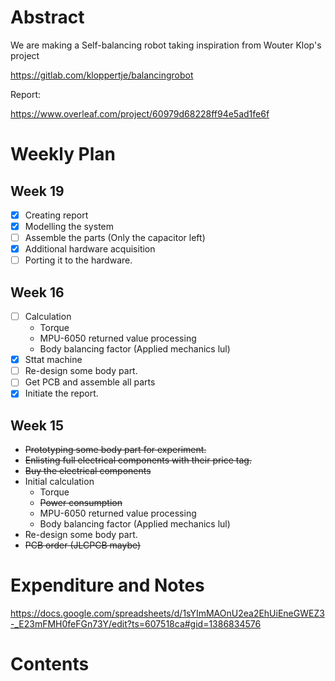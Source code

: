# Abstract

We are making a Self-balancing robot taking inspiration from Wouter Klop's project

https://gitlab.com/kloppertje/balancingrobot

Report:

https://www.overleaf.com/project/60979d68228ff94e5ad1fe6f

# Weekly Plan

## Week 19
- [x] Creating report 
- [x] Modelling the system
- [ ] Assemble the parts (Only the capacitor left)
- [x] Additional hardware acquisition
- [ ] Porting it to the hardware.

## Week 16

- [ ] Calculation
  + Torque
  + MPU-6050 returned value processing  
  + Body balancing factor (Applied mechanics lul)
- [x] Sttat machine
- [ ] Re-design some body part.
- [ ] Get PCB and assemble all parts 
- [x] Initiate the report.

## Week 15

- ~~Prototyping some body part for experiment.~~
- ~~Enlisting full electrical components with their price tag.~~
- ~~Buy the electrical components~~
- Initial calculation
  + Torque
  + ~~Power consumption~~
  + MPU-6050 returned value processing  
  + Body balancing factor (Applied mechanics lul)
- Re-design some body part.
- ~~PCB order (JLCPCB maybe)~~

# Expenditure and Notes

https://docs.google.com/spreadsheets/d/1sYImMAOnU2ea2EhUiEneGWEZ3-_E23mFMH0feFGn73Y/edit?ts=607518ca#gid=1386834576

# Contents


